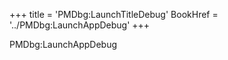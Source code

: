 +++
title = 'PMDbg:LaunchTitleDebug'
BookHref = '../PMDbg:LaunchAppDebug'
+++

PMDbg:LaunchAppDebug
